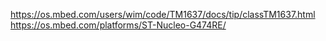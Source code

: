 https://os.mbed.com/users/wim/code/TM1637/docs/tip/classTM1637.html
https://os.mbed.com/platforms/ST-Nucleo-G474RE/